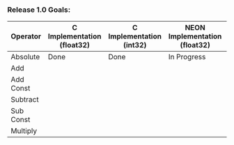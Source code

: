 ### Release 1.0 Goals:

| Operator      | C Implementation (float32) | C Implementation (int32) | NEON Implementation (float32) | NEON Implementation (int32) |
|---------------|-----------------------------|---------------------------|-------------------------------|-----------------------------|
| Absolute      |             Done               |           Done                |           In Progress                   |                  In Progress            |
| Add           |                             |                           |                               |                             |
| Add Const     |                             |                           |                               |                             |
| Subtract      |                             |                           |                               |                             |
| Sub Const     |                             |                           |                               |                             |
| Multiply      |                             |                           |                               |                             |


